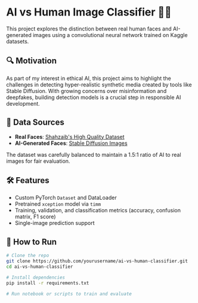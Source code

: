 # AI vs Human Image Classifier 🤖🧑

This project explores the distinction between real human faces and AI-generated images using a convolutional neural network trained on Kaggle datasets.

## 🔍 Motivation
As part of my interest in ethical AI, this project aims to highlight the challenges in detecting hyper-realistic synthetic media created by tools like Stable Diffusion. With growing concerns over misinformation and deepfakes, building detection models is a crucial step in responsible AI development.

## 📁 Data Sources
- **Real Faces**: [Shahzaib's High Quality Dataset](https://www.kaggle.com/datasets/shahzaibshazoo/detect-ai-generated-faces-high-quality-dataset)
- **AI-Generated Faces**: [Stable Diffusion Images](https://www.kaggle.com/datasets/gpch2159/ai-vs-human-syn-imgs-v2-partial)

The dataset was carefully balanced to maintain a 1.5:1 ratio of AI to real images for fair evaluation.

## 🛠️ Features
- Custom PyTorch `Dataset` and DataLoader
- Pretrained `xception` model via `timm`
- Training, validation, and classification metrics (accuracy, confusion matrix, F1 score)
- Single-image prediction support

## 🚀 How to Run
```bash
# Clone the repo
git clone https://github.com/yourusername/ai-vs-human-classifier.git
cd ai-vs-human-classifier

# Install dependencies
pip install -r requirements.txt

# Run notebook or scripts to train and evaluate
